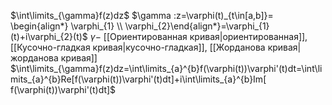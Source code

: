 $\int\limits_{\gamma}f(z)dz$
$\gamma :z=\varphi(t)_{t\in[a,b]}=	\begin{align*}	\varphi_{1} \\ \varphi_{2}\end{align*}=\varphi_{1}(t)+i\varphi_{2}(t)$
$\gamma -$ [[Ориентированная кривая|ориентированная]], [[Кусочно-гладкая кривая|кусочно-гладкая]], [[Жорданова кривая|жорданова кривая]]
$\int\limits_{\gamma}f(z)dz=\int\limits_{a}^{b}f(\varphi(t))\varphi'(t)dt=\int\limits_{a}^{b}Re[f(\varphi(t))\varphi'(t)dt]+i\int\limits_{a}^{b}Im[ f(\varphi(t))\varphi'(t)dt]$